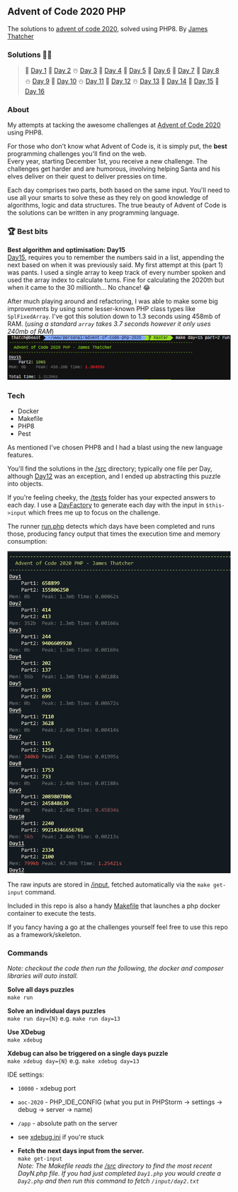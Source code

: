 ## Advent of Code 2020 PHP
The solutions to [advent of code 2020](https://adventofcode.com/2020), solved using PHP8. By [James Thatcher](http://github.com/jthatch)

### Solutions 🥳🎉
> 🎄 [Day 1](/src/Day1.php) 🎅 [Day 2](/src/Day2.php) ☃️ [Day 3](/src/Day3.php) 🦌 [Day 4](/src/Day4.php) 🍪 [Day 5](/src/Day5.php) 
> 🥛 [Day 6](/src/Day6.php) 🧦 [Day 7](/src/Day7.php) 🎁 [Day 8](/src/Day8.php)   
> ⛄ [Day 9](/src/Day9.php) 🛐 [Day 10](/src/Day10.php) ⛄ [Day 11](/src/Day11.php) 🍪 [Day 12](/src/Day12.php) ☃️ [Day 13](/src/Day13.php) 🎅 [Day 14](/src/Day14.php) 🎄 [Day 15](/src/Day15.php) 🧦 [Day 16](/src/Day16.php)
### About
My attempts at tacking the awesome challenges at [Advent of Code 2020](https://adventofcode.com/2020/day/1) using PHP8.

For those who don't know what Advent of Code is, it is simply put, the **best** programming challenges you'll find on
the web.   
Every year, starting December 1st, you receive a new challenge. The challenges get harder and are humorous, involving
helping Santa and his elves deliver on their quest to deliver pressies on time.   

Each day comprises two parts, both based on the same input. You'll need to use all your smarts to solve these as they
rely on good knowledge of algorithms, logic and data structures. The true beauty of Advent of Code is the solutions 
can be written in any programming language.  

### 🏆 Best bits
**Best algorithm and optimisation: Day15**  
[Day15](/src/Day15.php), requires you to remember the numbers said in a list, appending the next based on when it was 
previously said.
My first attempt at this (part 1) was pants. I used a single array to keep track of every number spoken and used the 
array index to calculate turns. Fine for calculating the 2020th but when it came to the 30 millionth… No chance! 😂

After much playing around and refactoring, I was able to make some big improvements by using some lesser-known PHP 
class types like `SplFixedArray`. I've got this solution down to 1.3 seconds using 458mb of RAM. (_using a standard `array`
takes 3.7 seconds however it only uses 240mb of RAM_)
![day 15 part 2](/aoc-2020-jthatch-day15-pt2.png "AOC 2020 PHP Day 15 Part 2 in 1.3 secs")

### Tech
- Docker
- Makefile
- PHP8
- Pest  

As mentioned I've chosen PHP8 and I had a blast using the new language features.  

You'll find the solutions in the [/src](/src) directory; typically one file per Day, although [Day12](/src/Day12) was an exception, and I ended up abstracting this puzzle into objects.  

If you're feeling cheeky, the [/tests](/tests) folder
has your expected answers to each day. I use a [DayFactory](/src/DayFactory.php) to generate each day with the input in `$this->input` which frees me up to focus on the challenge.   

The runner [run.php](/run.php) detects which days have been completed and runs those, producing fancy output that times the execution time and memory consumption:

![runner output](/aoc-2020-jthatch-run-output.png "AOC 2020 PHP runner output")

The raw inputs are stored in [/input](/input), fetched automatically via the `make get-input` command.

Included in this repo is also a handy [Makefile](/Makefile) that launches a php docker container to execute the tests.

If you fancy having a go at the challenges yourself feel free to use this repo as a framework/skeleton.

### Commands
_Note: checkout the code then run the following, the docker and composer libraries will auto install._  

**Solve all days puzzles**  
`make run`

**Solve an individual days puzzles**  
`make run day={N}` e.g. `make run day=13`

**Use XDebug**  
`make xdebug`  

**Xdebug can also be triggered on a single days puzzle**  
`make xdebug day={N}` e.g. `make xdebug day=13`

IDE settings:
- `10000` - xdebug port 
- `aoc-2020` - PHP_IDE_CONFIG (what you put in PHPStorm -> settings -> debug -> server -> name)
- `/app` - absolute path on the server  
- see [xdebug.ini](/xdebug.ini) if you're stuck


- **Fetch the next days input from the server.**  
  `make get-input`  
  _Note: The Makefile reads the [/src](/src) directory to find the most recent DayN.php file. If you had just completed `Day1.php` you would create a `Day2.php` and then run this command to fetch `/input/day2.txt`_
